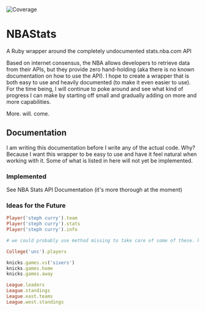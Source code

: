 ![Coverage](https://cdn.rawgit.com/tylerklose/NBAStats/housekeeping/coverage/coverage.svg)

# NBAStats
A Ruby wrapper around the completely undocumented stats.nba.com API

Based on internet consensus, the NBA allows developers to retrieve data from their APIs, but they provide zero hand-holding (aka there is no known documentation on how to use the API). I hope to create a wrapper that is both easy to use and heavily documented (to make it even easier to use). For the time being, I will continue to poke around and see what kind of progress I can make by starting off small and gradually adding on more and more capabilities.

More. will. come.

## Documentation

I am writing this documentation before I write any of the actual code. Why? Because I want this wrapper to be easy to use and have it feel natural when working with it. Some of what is listed in here will not yet be implemented.

### Implemented

See NBA Stats API Documentation (it's more thorough at the moment)


### Ideas for the Future

```ruby
Player('steph curry').team
Player('steph curry').stats
Player('steph curry').info

# we could probably use method missing to take care of some of these. keep all the player ids in a hash somewhere

College('unc').players

knicks.games.vs('sixers')
knicks.games.home
knicks.games.away

League.leaders
League.standings
League.east.teams
League.west.standings
```

